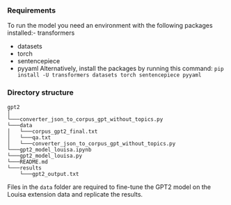 ### Requirements
To run the model you need an environment with the following packages installed:- transformers
- datasets
- torch
- sentencepiece
- pyyaml
Alternatively, install the packages by running this command: `pip install -U transformers datasets torch sentencepiece pyyaml`
### Directory structure
```
gpt2
│ 
└───converter_json_to_corpus_gpt_without_topics.py   
└───data
│   └───corpus_gpt2_final.txt
│   └───qa.txt  
│   └───converter_json_to_corpus_gpt_without_topics.py 
└───gpt2_model_louisa.ipynb
└───gpt2_model_louisa.py
└───README.md
└───results
    └───gpt2_output.txt
```
   
Files in the `data` folder are required to fine-tune the GPT2 model on the Louisa extension data and replicate the results.
